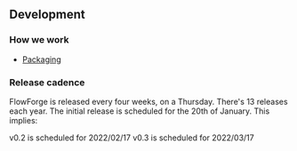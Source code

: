 ## Development

### How we work

- [Packaging](../development/packaging.md)

### Release cadence

FlowForge is released every four weeks, on a Thursday. There's 13 releases each
year. The initial release is scheduled for the 20th of January. This implies:

v0.2 is scheduled for 2022/02/17
v0.3 is scheduled for 2022/03/17

